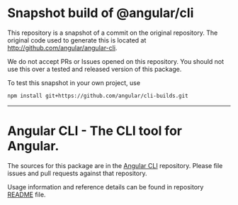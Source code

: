
# Snapshot build of @angular/cli

This repository is a snapshot of a commit on the original repository. The original code used to
generate this is located at http://github.com/angular/angular-cli.

We do not accept PRs or Issues opened on this repository. You should not use this over a tested and
released version of this package.

To test this snapshot in your own project, use

```bash
npm install git+https://github.com/angular/cli-builds.git
```

----
# Angular CLI - The CLI tool for Angular.

The sources for this package are in the [Angular CLI](https://github.com/angular/angular-cli) repository. Please file issues and pull requests against that repository.

Usage information and reference details can be found in repository [README](../../../README.md) file.
